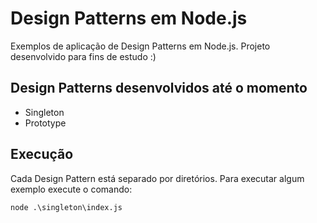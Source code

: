 # Design Patterns em Node.js

Exemplos de aplicação de Design Patterns em Node.js.
Projeto desenvolvido para fins de estudo :)

## Design Patterns desenvolvidos até o momento

- Singleton
- Prototype

## Execução

Cada Design Pattern está separado por diretórios. Para executar algum exemplo execute o comando:

``node .\singleton\index.js``

